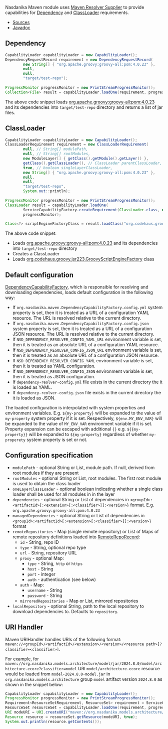 Nasdanika Maven module uses [Maven Resolver Supplier](https://javadoc.io/doc/org.apache.maven.resolver/maven-resolver-supplier/1.9.22/) to provide
capabilities for [Dependency](https://javadoc.io/doc/org.nasdanika.core/capability/latest/org.nasdanika.capability/org/nasdanika/capability/requirements/DependencyRequestRecord.html) and [ClassLoader](https://javadoc.io/doc/org.nasdanika.core/capability/latest/org.nasdanika.capability/org/nasdanika/capability/requirements/ClassLoaderRequirement.html) requirements.

* [Sources](https://github.com/Nasdanika/core/tree/master/maven)
* [Javadoc](https://javadoc.io/doc/org.nasdanika.core/maven/latest/org.nasdanika.maven/module-summary.html)

## Dependency 

```java
CapabilityLoader capabilityLoader = new CapabilityLoader();
DependencyRequestRecord requirement = new DependencyRequestRecord(
		new String[] { "org.apache.groovy:groovy-all:pom:4.0.23" }, 
		null, 
		null, 
		"target/test-repo");
		
ProgressMonitor progressMonitor = new PrintStreamProgressMonitor();
Collection<File> result = capabilityLoader.loadOne(requirement, progressMonitor);
```

The above code snippet loads [org.apache.groovy:groovy-all:pom:4.0.23](https://mvnrepository.com/artifact/org.apache.groovy/groovy-all/4.0.23) and its dependencies into ``target/test-repo`` directory and returns a list of jar files.

## ClassLoader 

```java
CapabilityLoader capabilityLoader = new CapabilityLoader();
ClassLoaderRequirement requirement = new ClassLoaderRequirement(
		null, // String[] modulePath,
		null, // String[] rootModules,
		new ModuleLayer[] { getClass().getModule().getLayer() }, 
		getClass().getClassLoader(), // ClassLoader parentClassLoader,
		true, // boolean singleLayerClassLoader,				
		new String[] { "org.apache.groovy:groovy-all:pom:4.0.23" }, 
		null, 
		null, 
		"target/test-repo",
		System.out::println);
		
ProgressMonitor progressMonitor = new PrintStreamProgressMonitor();
ClassLoader result = capabilityLoader.loadOne(
		ServiceCapabilityFactory.createRequirement(ClassLoader.class, null, requirement),
		progressMonitor);
		
Class<?> scriptEngineFactoryClass = result.loadClass("org.codehaus.groovy.jsr223.GroovyScriptEngineFactory");
```

The above code snippet:

* Loads [org.apache.groovy:groovy-all:pom:4.0.23](https://mvnrepository.com/artifact/org.apache.groovy/groovy-all/4.0.23) and its dependencies into ``target/test-repo`` directory
* Creates a ClassLoader
* Loads [org.codehaus.groovy.jsr223.GroovyScriptEngineFactory](https://javadoc.io/doc/org.apache.groovy/groovy-jsr223/4.0.23/org/codehaus/groovy/jsr223/GroovyScriptEngineFactory.html) class


## Default configuration

[DependencyCapabilityFactory](https://github.com/Nasdanika/core/blob/master/maven/src/main/java/org/nasdanika/maven/DependencyCapabilityFactory.java), which is responsible for resolving and downloading dependencies, loads default configuration in the following way:

* If ``org.nasdanika.maven.DependencyCapabilityFactory.config.yml`` system property is set, then it is treated as a URL of a configuration YAML resource. The URL is resolved relative to the current directory. 
* If ``org.nasdanika.maven.DependencyCapabilityFactory.config.json`` system property is set, then it is treated as a URL of a configuration JSON resource. The URL is resolved relative to the current directory. 
* If ``NSD_DEPENDENCY_RESOLVER_CONFIG_YAML_URL`` environment variable is set, then it is treated as an absolute URL of a configuration YAML resource. 
* If ``NSD_DEPENDENCY_RESOLVER_CONFIG_JSON_URL`` environment variable is set, then it is treated as an absolute URL of a configuration JSON resource. 
* If ``NSD_DEPENDENCY_RESOLVER_CONFIG_YAML`` environment variable is set, then it is treated as YAML configuration. 
* If ``NSD_DEPENDENCY_RESOLVER_CONFIG_JSON`` environment variable is set, then it is treated as JSON configuration. 
* If ``dependency-reolver-config.yml`` file exists in the current directory the it is loaded as YAML.
* If ``dependency-reolver-config.json`` file exists in the current directory the it is loaded as JSON.

The loaded configuration is interpolated with system properties and environment variables. 
E.g. ``${my-property}`` will be expanded to the value of ``my-property`` system property if it is set. 
Respectively, ``${env.MY_ENV_VAR}`` will be expanded to the value of ``MY_ENV_VAR`` environment variable if it is set.
Property expansion can be escaped with additional ``{}`` e.g. ``${{my-property}}`` will be expanded to ``${my-property}`` regardless of whether ``my-properety`` system property is set or not.

## Configuration specification

* ``modulePath`` - optional String or List, module path. If null, derived from root modules if they are present
* ``rootModules`` - optional String or List, root modules. The first root module is used to obtain the class loader
* ``oneLayerClassLoader`` - optional boolean indicating whether a single class loader shall be used for all modules in in the layer
* ``dependencies`` - optional String or List of dependencies in ``<groupId>:<artifactId>[:<extension>[:<classifier>]]:<version>}`` format. E.g. ``org.apache.groovy:groovy-all:pom:4.0.23``
* ``managedDependencies`` - optional String or List of dependencies in ``<groupId>:<artifactId>[:<extension>[:<classifier>]]:<version>}`` format
* ``remoteRepositories`` - Map (single remote repository) or List of Maps of remote repository definitions loaded into [RemoteRepoRecord](https://javadoc.io/doc/org.nasdanika.core/capability/latest/org.nasdanika.capability/org/nasdanika/capability/requirements/RemoteRepoRecord.html):
    * ``id`` - String, repo ID
    * ``type`` - String, optional repo type
    * ``url`` - String, repository URL
    * ``proxy`` - optional Map:
        * ``type`` - String, ``http`` or ``https``
        * ``host`` - String
        * ``port`` - integer
        * ``auth`` - authentication (see below)   
    * ``auth`` - Map:
        * ``username`` - String
        * ``password`` - String    
    * ``mirroredRepositories`` - Map or List, mirrored repositories
* ``localRepository`` - optional String, path to the local repository to download dependencies to. Defaults to ``repository``.

## URI Handler

Maven URIHandler handles URIs of the following format: ``maven://<groupId>/<artifactId>/<extension>/<version>/<resource path>[?classifier=<classifier>]``.

For example, for ``maven://org.nasdanika.models.architecture/model/jar/2024.8.0/model/architecture.ecore?classifier=model`` URI ``model/architecture.ecore`` resource would be loaded from ``model-2024.8.0-model.jar`` in 
``org.nasdanika.models.architecture`` group ``model`` artifact version ``2024.8.0`` as shown in the snippet below:

```java
CapabilityLoader capabilityLoader = new CapabilityLoader();
ProgressMonitor progressMonitor = new PrintStreamProgressMonitor();
Requirement<ResourceSetRequirement, ResourceSet> requirement = ServiceCapabilityFactory.createRequirement(ResourceSet.class);		
ResourceSet resourceSet = capabilityLoader.loadOne(requirement, progressMonitor);
URI modeURI = URI.createURI("maven://org.nasdanika.models.architecture/model/jar/2024.8.0/model/architecture.ecore?classifier=model");
Resource resource = resourceSet.getResource(modeURI, true);
System.out.println(resource.getContents());
```
